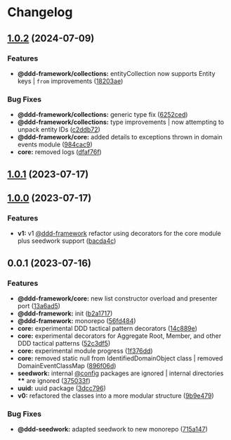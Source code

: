 # Changelog

## [1.0.2](https://github.com/rmolinamir/ddd-framework/compare/@ddd-framework/uuid-v1.0.1...${npm.name}-v1.0.2) (2024-07-09)


### Features

* **@ddd-framework/collections:** entityCollection now supports Entity keys | `from` improvements ([18203ae](https://github.com/rmolinamir/ddd-framework/commit/18203ae49098f81e7b1886df41043ee323ec2369))


### Bug Fixes

* **@ddd-framework/collections:** generic type fix ([6252ced](https://github.com/rmolinamir/ddd-framework/commit/6252ced49ecd8f201f21666b489ca423fc1b2312))
* **@ddd-framework/collections:** type improvements | now attempting to unpack entity IDs ([c2ddb72](https://github.com/rmolinamir/ddd-framework/commit/c2ddb720f0319043474a73d8687814760978be8c))
* **@ddd-framework/core:** added details to exceptions thrown in domain events module ([984cac9](https://github.com/rmolinamir/ddd-framework/commit/984cac94aee0680dae2fe9d64701c2759910a63c))
* **core:** removed logs ([dfaf76f](https://github.com/rmolinamir/ddd-framework/commit/dfaf76f4987723a20d00590cf54faf012e7b4535))

## [1.0.1](https://github.com/rmolinamir/ddd-framework/compare/@ddd-framework/uuid-v1.0.0...${npm.name}-v1.0.1) (2023-07-17)

## [1.0.0](https://github.com/rmolinamir/ddd-framework/compare/@ddd-framework/uuid-v0.0.1...${npm.name}-v1.0.0) (2023-07-17)


### Features

* **v1:** v1 [@ddd-framework](https://github.com/ddd-framework) refactor using decorators for the core module plus seedwork support ([bacda4c](https://github.com/rmolinamir/ddd-framework/commit/bacda4cc3e3fad7ed4d1607411910113943d2e8e))

## 0.0.1 (2023-07-16)


### Features

* **@ddd-framework/core:** new list constructor overload and presenter port ([13a6ad5](https://github.com/rmolinamir/ddd-framework/commit/13a6ad52a235a4d44f9bd017d3713a3135e27c1e))
* **@ddd-framework:** init ([b2a1717](https://github.com/rmolinamir/ddd-framework/commit/b2a17178214acc55eb470c4e00a3815daec8b77f))
* **@ddd-framework:** monorepo ([56fd484](https://github.com/rmolinamir/ddd-framework/commit/56fd48463ddb0354aeeb1ddc6b53c0cf1048395a))
* **core:** experimental DDD tactical pattern decorators ([14c889e](https://github.com/rmolinamir/ddd-framework/commit/14c889e391cd0b22db73c68bd61e0b184204fecb))
* **core:** experimental decorators for Aggregate Root, Member, and other DDD tactical patterns ([52c3df5](https://github.com/rmolinamir/ddd-framework/commit/52c3df5587369b098808c5664ab95cec1f85860f))
* **core:** experimental module progress ([1f376dd](https://github.com/rmolinamir/ddd-framework/commit/1f376dd6e0d7c6706ddc2eb1ad9fba8ef0469776))
* **core:** removed static null from IdentifiedDomainObject class | removed DomainEventClassMap ([896f06d](https://github.com/rmolinamir/ddd-framework/commit/896f06dfb899461ab6b465792e6eb0754a09580b))
* **seedwork:** internal [@config](https://github.com/config) packages are ignored | internal directories __**__ are ignored ([375033f](https://github.com/rmolinamir/ddd-framework/commit/375033f82babb53874dd92d8f9de540ed5d569a5))
* **uuid:** uuid package ([3dcc796](https://github.com/rmolinamir/ddd-framework/commit/3dcc7960242eb215196fa1adb2c733ece395bad4))
* **v0:** refactored the classes into a more modular structure ([9b9e479](https://github.com/rmolinamir/ddd-framework/commit/9b9e479b75f18a6e5f2f6fb79fbec1c03006ef91))


### Bug Fixes

* **@ddd-seedwork:** adapted seedwork to new monorepo ([715a147](https://github.com/rmolinamir/ddd-framework/commit/715a147fa7986a43abe090c71e9ad4bb77f920a3))
